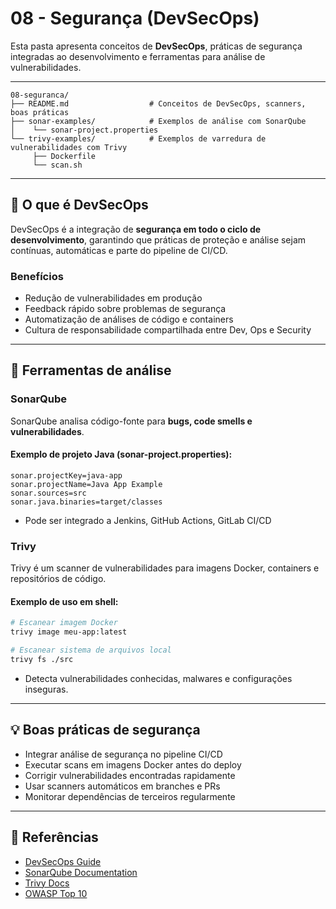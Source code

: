 # 08 - Segurança (DevSecOps)

Esta pasta apresenta conceitos de **DevSecOps**, práticas de segurança integradas ao desenvolvimento e ferramentas para análise de vulnerabilidades.

---

```text
08-seguranca/
├── README.md                  # Conceitos de DevSecOps, scanners, boas práticas
├── sonar-examples/            # Exemplos de análise com SonarQube
│    └── sonar-project.properties
└── trivy-examples/            # Exemplos de varredura de vulnerabilidades com Trivy
     ├── Dockerfile
     └── scan.sh
```

---

## 🎯 O que é DevSecOps

DevSecOps é a integração de **segurança em todo o ciclo de desenvolvimento**, garantindo que práticas de proteção e análise sejam contínuas, automáticas e parte do pipeline de CI/CD.

### Benefícios
- Redução de vulnerabilidades em produção
- Feedback rápido sobre problemas de segurança
- Automatização de análises de código e containers
- Cultura de responsabilidade compartilhada entre Dev, Ops e Security

---

## 🧪 Ferramentas de análise

### SonarQube

SonarQube analisa código-fonte para **bugs, code smells e vulnerabilidades**.

#### Exemplo de projeto Java (sonar-project.properties):

```properties
sonar.projectKey=java-app
sonar.projectName=Java App Example
sonar.sources=src
sonar.java.binaries=target/classes
```

- Pode ser integrado a Jenkins, GitHub Actions, GitLab CI/CD

### Trivy

Trivy é um scanner de vulnerabilidades para imagens Docker, containers e repositórios de código.

#### Exemplo de uso em shell:

```bash
# Escanear imagem Docker
trivy image meu-app:latest

# Escanear sistema de arquivos local
trivy fs ./src
```

- Detecta vulnerabilidades conhecidas, malwares e configurações inseguras.

___

## 💡 Boas práticas de segurança

- Integrar análise de segurança no pipeline CI/CD
- Executar scans em imagens Docker antes do deploy
- Corrigir vulnerabilidades encontradas rapidamente
- Usar scanners automáticos em branches e PRs
- Monitorar dependências de terceiros regularmente

___

## 🔗 Referências

- [DevSecOps Guide](https://owasp.org/www-project-devsecops-guide/)
- [SonarQube Documentation](https://docs.sonarqube.org/)
- [Trivy Docs](https://aquasecurity.github.io/trivy/)
- [OWASP Top 10](https://owasp.org/Top10/)

